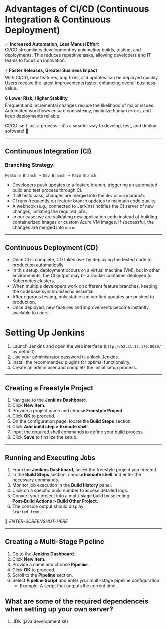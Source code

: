 # Advantages of CI/CD (Continuous Integration & Continuous Deployment)

✅ **Increased Automation, Less Manual Effort**  
CI/CD streamlines development by automating builds, testing, and deployments. This reduces repetitive tasks, allowing developers and IT teams to focus on innovation.

⚡ **Faster Releases, Greater Business Impact**  
With CI/CD, new features, bug fixes, and updates can be deployed quickly. Users receive the latest improvements faster, enhancing overall business value.

🔒 **Lower Risk, Higher Stability**  
Frequent and incremental changes reduce the likelihood of major issues. Automated workflows ensure consistency, minimize human errors, and keep deployments reliable.

CI/CD isn't just a process—it's a smarter way to develop, test, and deploy software! 🚀

---

## **Continuous Integration (CI)**

### **Branching Strategy:**

`Feature Branch → Dev Branch → Main Branch`

- Developers push updates to a feature branch, triggering an automated build and test process through CI.
- If all tests pass, changes are merged into the `dev` or `main` branch.
- CI runs frequently on feature branch updates to maintain code quality.
- A webhook (e.g., connected to Jenkins) notifies the CI server of new changes, initiating the required jobs.
- In our case, we are validating new application code instead of building containerized images or custom Azure VM images. If successful, the changes are merged into `main`.

---

## **Continuous Deployment (CD)**

- Once CI is complete, CD takes over by deploying the tested code to production automatically.
- In this setup, deployment occurs on a virtual machine (VM), but in other environments, the CI output may be a Docker container deployed to Kubernetes clusters.
- When multiple developers work on different feature branches, keeping the codebase synchronized is essential.
- After rigorous testing, only stable and verified updates are pushed to production.
- Once deployed, new features and improvements become instantly available to users.

# Setting Up Jenkins

1. Launch Jenkins and open the web interface (`http://52.31.15.176:8080/` by default).
2. Use your administrator password to unlock Jenkins.
3. Install the recommended plugins for optimal functionality.
4. Create an admin user and complete the initial setup process.

---

## **Creating a Freestyle Project**

1. Navigate to the **Jenkins Dashboard**.
2. Click **New Item**.
3. Provide a project name and choose **Freestyle Project**.
4. Click **OK** to proceed.
5. On the configuration page, locate the **Build Steps** section.
6. Click **Add build step > Execute shell**.
7. Input the required shell commands to define your build process.
8. Click **Save** to finalize the setup.

---

## **Running and Executing Jobs**

1. From the **Jenkins Dashboard**, select the freestyle project you created.
2. In the **Build Steps** section, choose **Execute shell** and enter the necessary commands.
3. Monitor job execution in the **Build History** panel.
4. Click on a specific build number to access detailed logs.
5. Convert your project into a multi-stage build by selecting:  
   **Post-Build Actions > Build Other Project**.
6. The console output should display:  
   `Started from...`

📌 _ENTER-SCREENSHOT-HERE_

---

## **Creating a Multi-Stage Pipeline**

1. Go to the **Jenkins Dashboard**.
2. Click **New Item**.
3. Provide a name and choose **Pipeline**.
4. Click **OK** to proceed.
5. Scroll to the **Pipeline** section.
6. Select **Pipeline Script** and enter your multi-stage pipeline configuration.
   - Example: A script that outputs the current time.

## **What are some of the required dependenceis when setting up your own server?**

1. JDK (java development kit)
